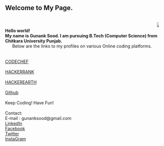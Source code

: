 ## Welcome to My Page.
<html>
<head></head>
<body>

<br>
<marquee><img src = "http://code.emc.com/images/code_icon.png"></marquee>
<b><br>Hello world!<br>My name is Gunank Sood. I am pursuing B.Tech (Computer Science) from Chitkara University Punjab.<br></b>
<center>Below are the links to my profiles on various Online coding platforms.</center><br><br>
<a target = "_blank" href = "https://www.codechef.com/users/gunanksood">CODECHEF</a>
<br><br>
<a target = "_blank" href = "https://www.hackerrank.com/begincoding">HACKERRANK</a>
<br><br>
<a target = "_blank" href = "https://www.hackerearth.com/@gunanksood1222">HACKEREARTH</a>
<br><br>
<a target = "_blank" href = "https://github.com/gunanksood">Github</a>
<br><br>
Keep Coding! Have Fun!<br>
<br>
Contact:<br>
E-mail : gunanksood@gmail.com<br>
<a target = "_blank" href = "https://www.linkedin.com/in/gunank-sood-883659a6/">LinkedIn </a><br>
<a target = "_blank" href = "https://www.facebook.com/gunanksood">Facebook </a><br>
<a target = "_blank" href = "https://twitter.com/gunanksood">Twitter </a><br>
<a target = "_blank" href = "https://www.instagram.com/gunanksood/">InstaGram </a><br>

<br>




